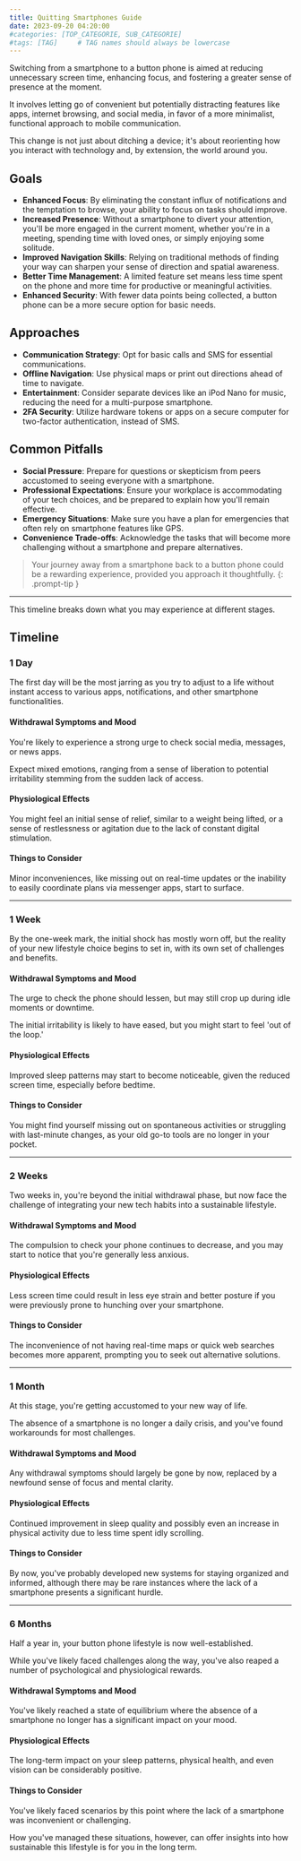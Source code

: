 ```yaml
---
title: Quitting Smartphones Guide
date: 2023-09-20 04:20:00
#categories: [TOP_CATEGORIE, SUB_CATEGORIE]
#tags: [TAG]     # TAG names should always be lowercase
---
```


Switching from a smartphone to a button phone is aimed at reducing unnecessary screen time, enhancing focus, and fostering a greater sense of presence at the moment. 

It involves letting go of convenient but potentially distracting features like apps, internet browsing, and social media, in favor of a more minimalist, functional approach to mobile communication. 

This change is not just about ditching a device; it's about reorienting how you interact with technology and, by extension, the world around you.

## Goals

- **Enhanced Focus**: By eliminating the constant influx of notifications and the temptation to browse, your ability to focus on tasks should improve.
- **Increased Presence**: Without a smartphone to divert your attention, you'll be more engaged in the current moment, whether you're in a meeting, spending time with loved ones, or simply enjoying some solitude.
- **Improved Navigation Skills**: Relying on traditional methods of finding your way can sharpen your sense of direction and spatial awareness.
- **Better Time Management**: A limited feature set means less time spent on the phone and more time for productive or meaningful activities.
- **Enhanced Security**: With fewer data points being collected, a button phone can be a more secure option for basic needs.

## Approaches

- **Communication Strategy**: Opt for basic calls and SMS for essential communications.
- **Offline Navigation**: Use physical maps or print out directions ahead of time to navigate.
- **Entertainment**: Consider separate devices like an iPod Nano for music, reducing the need for a multi-purpose smartphone.
- **2FA Security**: Utilize hardware tokens or apps on a secure computer for two-factor authentication, instead of SMS.

## Common Pitfalls

- **Social Pressure**: Prepare for questions or skepticism from peers accustomed to seeing everyone with a smartphone.
- **Professional Expectations**: Ensure your workplace is accommodating of your tech choices, and be prepared to explain how you'll remain effective.
- **Emergency Situations**: Make sure you have a plan for emergencies that often rely on smartphone features like GPS.
- **Convenience Trade-offs**: Acknowledge the tasks that will become more challenging without a smartphone and prepare alternatives.

> Your journey away from a smartphone back to a button phone could be a rewarding experience, provided you approach it thoughtfully.
{: .prompt-tip }

---

This timeline breaks down what you may experience at different stages.

## Timeline

### 1 Day

The first day will be the most jarring as you try to adjust to a life without instant access to various apps, notifications, and other smartphone functionalities.

#### Withdrawal Symptoms and Mood

You're likely to experience a strong urge to check social media, messages, or news apps. 

Expect mixed emotions, ranging from a sense of liberation to potential irritability stemming from the sudden lack of access.

#### Physiological Effects

You might feel an initial sense of relief, similar to a weight being lifted, or a sense of restlessness or agitation due to the lack of constant digital stimulation.

#### Things to Consider

Minor inconveniences, like missing out on real-time updates or the inability to easily coordinate plans via messenger apps, start to surface.

---

### 1 Week

By the one-week mark, the initial shock has mostly worn off, but the reality of your new lifestyle choice begins to set in, with its own set of challenges and benefits.

#### Withdrawal Symptoms and Mood

The urge to check the phone should lessen, but may still crop up during idle moments or downtime. 

The initial irritability is likely to have eased, but you might start to feel 'out of the loop.'

#### Physiological Effects

Improved sleep patterns may start to become noticeable, given the reduced screen time, especially before bedtime.

#### Things to Consider

You might find yourself missing out on spontaneous activities or struggling with last-minute changes, as your old go-to tools are no longer in your pocket.

---

### 2 Weeks

Two weeks in, you're beyond the initial withdrawal phase, but now face the challenge of integrating your new tech habits into a sustainable lifestyle.

#### Withdrawal Symptoms and Mood

The compulsion to check your phone continues to decrease, and you may start to notice that you're generally less anxious.

#### Physiological Effects

Less screen time could result in less eye strain and better posture if you were previously prone to hunching over your smartphone.

#### Things to Consider

The inconvenience of not having real-time maps or quick web searches becomes more apparent, prompting you to seek out alternative solutions.

---

### 1 Month

At this stage, you're getting accustomed to your new way of life. 

The absence of a smartphone is no longer a daily crisis, and you've found workarounds for most challenges.

#### Withdrawal Symptoms and Mood

Any withdrawal symptoms should largely be gone by now, replaced by a newfound sense of focus and mental clarity.

#### Physiological Effects

Continued improvement in sleep quality and possibly even an increase in physical activity due to less time spent idly scrolling.

#### Things to Consider

By now, you've probably developed new systems for staying organized and informed, although there may be rare instances where the lack of a smartphone presents a significant hurdle.

---

### 6 Months

Half a year in, your button phone lifestyle is now well-established. 

While you've likely faced challenges along the way, you've also reaped a number of psychological and physiological rewards.

#### Withdrawal Symptoms and Mood

You've likely reached a state of equilibrium where the absence of a smartphone no longer has a significant impact on your mood.

#### Physiological Effects

The long-term impact on your sleep patterns, physical health, and even vision can be considerably positive.

#### Things to Consider

You've likely faced scenarios by this point where the lack of a smartphone was inconvenient or challenging. 

How you've managed these situations, however, can offer insights into how sustainable this lifestyle is for you in the long term.

